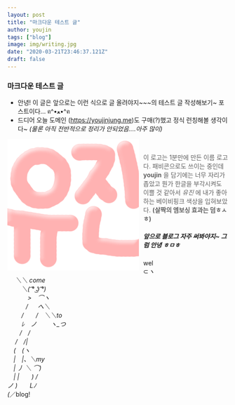 ```yaml
---
layout: post
title: "마크다운 테스트 글"
author: youjin
tags: ["blog"]
image: img/writing.jpg
date: "2020-03-21T23:46:37.121Z"
draft: false
---
```


### 마크다운 테스트 글<br>
- 안녕! 이 글은 앞으로는 이런 식으로 글 올려야지~~~의 테스트 글 작성해보기~ 포스트이다... ฅ^•ﻌ•^ฅ
- 드디어 오늘 도메인 (https://youjinjung.me)도 구매(?)했고 정식 런칭해볼 생각이다~ *(물론 아직 전반적으로 정리가 안되었음....아주 많이)*

<!-- ![logo](../avatars/favi_logo.png) -->
<img src="./avatars/favi_logo.png"
     alt="logoicon"
     style="float: left; margin-right: 10px;" /><br>


> 이 로고는 1분만에 만든 이름 로고다. 패비콘으로도 쓰이는 중인데 **youjin** 을 담기에는 너무 자리가 좁았고 뭔가 한글을 부각시켜도 이쁠 것 같아서 *유진* 에 내가 좋아하는 베이비핑크 색상을 입혀보았다. __(살짝의 엠보싱 효과는 덤ㅎㅅㅎ)__




##### 앞으로 블로그 자주 써봐야지~ 그럼 안녕 ㅎㅁㅎ

wel<br>
⊂_ヽ<br>
　 ＼＼ come<br>
　　 ＼( ͡° ͜ʖ ͡°)  <br>
　　　 >　⌒ヽ<br>
　　　/ 　 へ＼<br>
　　 /　　/　＼＼to<br>
　　 ﾚ　ノ　　 ヽ_つ<br>
　　/　/<br>
　 /　/|<br>
　(　(ヽ<br>
　|　|、＼my<br>
　| 丿 ＼ ⌒)<br>
　| |　　) /<br>
ノ )　　Lﾉ<br>
(_／blog!<br>
<br>
